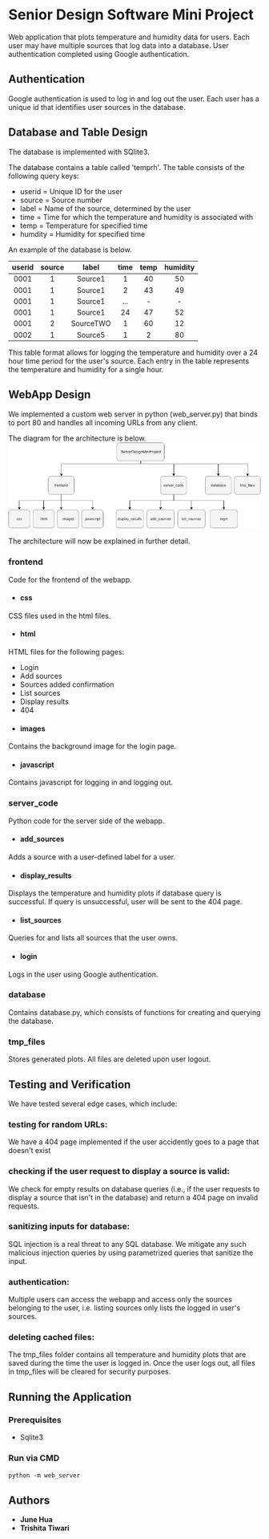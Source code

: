 # Senior Design Software Mini Project

Web application that plots temperature and humidity data for users. Each user may have multiple sources that log data into a database. User authentication completed using Google authentication. 

## Authentication

Google authentication is used to log in and log out the user. Each user has a unique id that identifies user sources in the database.

## Database and Table Design

The database is implemented with SQlite3. 

The database contains a table called 'temprh'.
The table consists of the following query keys:
* userid = Unique ID for the user
* source = Source number
* label = Name of the source, determined by the user
* time = Time for which the temperature and humidity is associated with
* temp = Temperature for specified time
* humdity = Humidity for specified time

An example of the database is below.

| userid | source | label | time | temp | humidity |
|:------:|:------:|:-----:|:----:|:----:|:--------:|
| 0001 | 1 | Source1 | 1 | 40 | 50 |
| 0001 | 1 | Source1 | 2 | 43 | 49 |
| 0001 | 1 | Source1 | ... | - | - |
| 0001 | 1 | Source1 | 24 | 47 | 52 |
| 0001 | 2 | SourceTWO | 1 | 60 | 12 |
| 0002 | 1 | Source5 | 1 | 2 | 80 |

This table format allows for logging the temperature and humidity over a 24 hour time period for the user's source. Each entry in the table represents the temperature and humidity for a single hour.

## WebApp Design

We implemented a custom web server in python (web_server.py) that binds to port 80 and
handles all incoming URLs from any client.

The diagram for the architecture is below.
![diagram](architecture.png)

The architecture will now be explained in further detail.
### frontend
Code for the frontend of the webapp. 
* #### css
CSS files used in the html files. 
* #### html
HTML files for the following pages:
* Login
* Add sources
* Sources added confirmation
* List sources
* Display results
* 404 
* #### images
Contains the background image for the login page.
* #### javascript
Contains javascript for logging in and logging out.
### server_code
Python code for the server side of the webapp. 
* #### add_sources
Adds a source with a user-defined label for a user.
* #### display_results
Displays the temperature and humidity plots if database query is successful. If query is unsuccessful, user will be sent to the 404 page. 
* #### list_sources
Queries for and lists all sources that the user owns.
* #### login
Logs in the user using Google authentication.

### database
Contains database.py, which consists of functions for creating and querying the database.

### tmp_files
Stores generated plots. All files are deleted upon user logout. 

## Testing and Verification

We have tested several edge cases, which include:

### testing for random URLs: 
We have a 404 page implemented if the user accidently goes to a page that doesn't exist

### checking if the user request to display a source is valid: 
We check for empty results on database queries (i.e., if the user requests to display a source that isn't in the database) and return a 404 page on invalid requests.

### sanitizing inputs for database: 
SQL injection is a real threat to any SQL database. We mitigate any such malicious injection queries by using parametrized queries that sanitize the input.

### authentication: 
Multiple users can access the webapp and access only the sources belonging to the user, i.e. listing sources only lists the logged in user's sources.

### deleting cached files: 
The tmp_files folder contains all temperature and humidity plots that are saved during the time the user is logged in. Once the user logs out, all files in tmp_files will be cleared for security purposes.

## Running the Application

### Prerequisites

* Sqlite3

### Run via CMD

```
python -m web_server
```

## Authors

* **June Hua** 
* **Trishita Tiwari**
